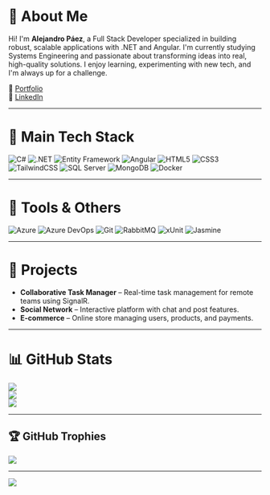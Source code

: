 # 💫 About Me
Hi! I'm **Alejandro Páez**, a Full Stack Developer specialized in building robust, scalable applications with .NET and Angular. I'm currently studying Systems Engineering and passionate about transforming ideas into real, high-quality solutions. I enjoy learning, experimenting with new tech, and I'm always up for a challenge.

🔗 [Portfolio](https://alejandropg845.github.io/portfolio)  
💼 [LinkedIn](https://linkedin.com/in/alejandro-de-jesús-páez-garrido-381657267)

---

# 🧰 Main Tech Stack
![C#](https://img.shields.io/badge/c%23-%23239120.svg?style=for-the-badge&logo=csharp&logoColor=white) 
![.NET](https://img.shields.io/badge/.NET-5C2D91?style=for-the-badge&logo=.net&logoColor=white) 
![Entity Framework](https://img.shields.io/badge/EF%20Core-512BD4?style=for-the-badge&logo=.net&logoColor=white) 
![Angular](https://img.shields.io/badge/angular-%23DD0031.svg?style=for-the-badge&logo=angular&logoColor=white) 
![HTML5](https://img.shields.io/badge/html5-%23E34F26.svg?style=for-the-badge&logo=html5&logoColor=white) 
![CSS3](https://img.shields.io/badge/CSS-239120?&style=for-the-badge&logo=css3&logoColor=white) 
![TailwindCSS](https://img.shields.io/badge/tailwindcss-%2338B2AC.svg?style=for-the-badge&logo=tailwind-css&logoColor=white) 
![SQL Server](https://img.shields.io/badge/sql%20server-%23CC2927.svg?style=for-the-badge&logo=microsoftsqlserver&logoColor=white) 
![MongoDB](https://img.shields.io/badge/mongodb-%2347A248.svg?style=for-the-badge&logo=mongodb&logoColor=white) 
![Docker](https://img.shields.io/badge/docker-%230db7ed.svg?style=for-the-badge&logo=docker&logoColor=white) 

---

# 🧪 Tools & Others
![Azure](https://img.shields.io/badge/azure-%230072C6.svg?style=for-the-badge&logo=microsoftazure&logoColor=white) 
![Azure DevOps](https://img.shields.io/badge/Azure_DevOps-0078D7?style=for-the-badge&logo=azuredevops&logoColor=white) 
![Git](https://img.shields.io/badge/git-%23F05033.svg?style=for-the-badge&logo=git&logoColor=white) 
![RabbitMQ](https://img.shields.io/badge/rabbitmq-%23FF6600.svg?style=for-the-badge&logo=rabbitmq&logoColor=white) 
![xUnit](https://img.shields.io/badge/xUnit-FF2D20?style=for-the-badge&logo=xunit&logoColor=white) 
![Jasmine](https://img.shields.io/badge/jasmine-%238A4182.svg?style=for-the-badge&logo=jasmine&logoColor=white)

---

# 💼 Projects
- **Collaborative Task Manager** – Real-time task management for remote teams using SignalR.
- **Social Network** – Interactive platform with chat and post features.
- **E-commerce** – Online store managing users, products, and payments.

---

# 📊 GitHub Stats
![](https://github-readme-stats.vercel.app/api?username=alejandropg845&theme=dark&hide_border=false&include_all_commits=false&count_private=false)
<br>
![](https://github-readme-streak-stats.herokuapp.com/?user=alejandropg845&theme=dark&hide_border=false)
<br>
![](https://github-readme-stats.vercel.app/api/top-langs/?username=alejandropg845&theme=dark&hide_border=false&layout=compact)

---

## 🏆 GitHub Trophies
![](https://github-profile-trophy.vercel.app/?username=alejandropg845&theme=radical&no-frame=false&no-bg=true&margin-w=4)

---

[![](https://visitcount.itsvg.in/api?id=alejandropg845&icon=0&color=0)](https://visitcount.itsvg.in)

